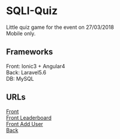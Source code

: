 # SQLI-Quiz
Little quiz game for the event on 27/03/2018  
Mobile only.  

## Frameworks
Front: Ionic3 + Angular4  
Back: Laravel5.6  
DB: MySQL  

## URLs
<a href="https://sqli.catprogrammer.com">Front</a>  
<a href="https://sqli.catprogrammer.com/assets/leaderboard">Front Leaderboard</a>  
<a href="https://sqli.catprogrammer.com/assets/adduser">Front Add User</a>  
<a href="https://sqliapi.catprogrammer.com">Back</a>  

